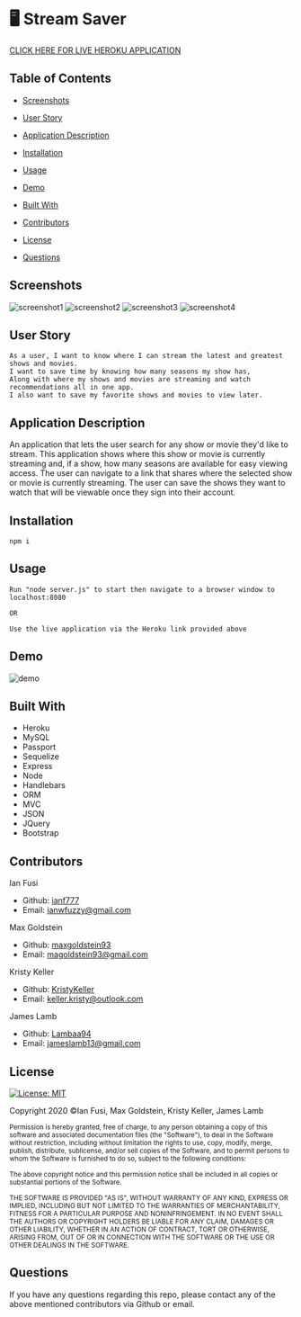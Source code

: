 # 🖥️ Stream Saver
[CLICK HERE FOR LIVE HEROKU APPLICATION](https://stream-saver.herokuapp.com/)

## Table of Contents
* [Screenshots](#screenshots)

* [User Story](#user-story)

* [Application Description](#application-description)

* [Installation](#installation)

* [Usage](#usage)

* [Demo](#demo)

* [Built With](#built-with)

* [Contributors](#contributors)

* [License](#license)

* [Questions](#questions)

## Screenshots 
![screenshot1](./assets/images/screencapture-stream-saver-herokuapp-2020-10-18-23_32_55.png)
![screenshot2](./assets/images/screencapture-stream-saver-herokuapp-signup-2020-10-18-23_33_28.png)
![screenshot3](./assets/images/screencapture-stream-saver-herokuapp-members-2020-10-18-23_35_12.png)
![screenshot4](./assets/images/screencapture-stream-saver-herokuapp-watchlist-2020-10-18-23_44_00.png)

## User Story
```
As a user, I want to know where I can stream the latest and greatest shows and movies.
I want to save time by knowing how many seasons my show has,
Along with where my shows and movies are streaming and watch recommendations all in one app.
I also want to save my favorite shows and movies to view later.

```

## Application Description

An application that lets the user search for any show or movie they'd like to stream. This application shows where this show or movie is currently streaming and, if a show, how many seasons are available for easy viewing access. The user can navigate to a link that shares where the selected show or movie is currently streaming. The user can save the shows they want to watch that will be viewable once they sign into their account.

## Installation 
```
npm i 
```

## Usage 
```
Run "node server.js" to start then navigate to a browser window to localhost:8080

OR
                                     
Use the live application via the Heroku link provided above

```
## Demo
![demo](https://media.giphy.com/media/E1a5f7GKLYcBNErVT9/giphy.gif)
## Built With
* Heroku
* MySQL
* Passport 
* Sequelize 
* Express
* Node
* Handlebars 
* ORM
* MVC 
* JSON
* JQuery 
* Bootstrap

## Contributors 

Ian Fusi 
* Github: [ianf777](https://github.com/ianf777) 
* Email: <ianwfuzzy@gmail.com> 

 Max Goldstein
* Github: [maxgoldstein93](https://github.com/maxgoldstein93) 
* Email: <magoldstein93@gmail.com>


 Kristy Keller
* Github: [KristyKeller](https://github.com/KristyKeller)
* Email: <keller.kristy@outlook.com>

James Lamb
* Github: [Lambaa94](https://github.com/Lambaa94) 
* Email: <jameslamb13@gmail.com>

## License

[![License: MIT](https://img.shields.io/badge/License-MIT-yellow.svg)](https://opensource.org/licenses/MIT)

Copyright 2020 ©Ian Fusi, Max Goldstein, Kristy Keller, James Lamb

<sup>Permission is hereby granted, free of charge, to any person obtaining a copy of this software and associated documentation files (the "Software"), to deal in the Software without restriction, including without limitation the rights to use, copy, modify, merge, publish, distribute, sublicense, and/or sell copies of the Software, and to permit persons to whom the Software is furnished to do so, subject to the following conditions:
  
<sup>The above copyright notice and this permission notice shall be included in all copies or substantial portions of the Software.
  
<sup>THE SOFTWARE IS PROVIDED "AS IS", WITHOUT WARRANTY OF ANY KIND, EXPRESS OR IMPLIED, INCLUDING BUT NOT LIMITED TO THE WARRANTIES OF MERCHANTABILITY, FITNESS FOR A PARTICULAR PURPOSE AND NONINFRINGEMENT. IN NO EVENT SHALL THE AUTHORS OR COPYRIGHT HOLDERS BE LIABLE FOR ANY CLAIM, DAMAGES OR OTHER LIABILITY, WHETHER IN AN ACTION OF CONTRACT, TORT OR OTHERWISE, ARISING FROM, OUT OF OR IN CONNECTION WITH THE SOFTWARE OR THE USE OR OTHER DEALINGS IN THE SOFTWARE.

## Questions

If you have any questions regarding this repo, please contact any of the above mentioned contributors via Github or email.
